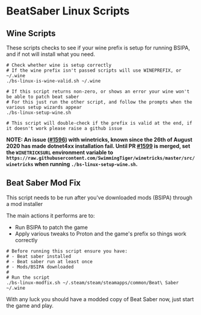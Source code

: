 # BeatSaber Linux Scripts

## Wine Scripts
These scripts checks to see if your wine prefix is setup for running BSIPA, and if not will install what you need.
```
# Check whether wine is setup correctly
# If the wine prefix isn't passed scripts will use WINEPREFIX, or ~/.wine
./bs-linux-is-wine-valid.sh ~/.wine

# If this script returns non-zero, or shows an error your wine won't be able to patch beat saber
# For this just run the other script, and follow the prompts when the various setup wizards appear
./bs-linux-setup-wine.sh

# This script will double-check if the prefix is valid at the end, if it doesn't work please raise a github issue
```
**NOTE: An issue ([#1596](https://github.com/Winetricks/winetricks/issues/1596)) with winetricks, known since the 26th of August 2020 has made dotnet4xx installation fail. Until PR [#1599](https://github.com/Winetricks/winetricks/pull/1599) is merged, set the `WINETRICKSURL` environment variable to `https://raw.githubusercontent.com/SwimmingTiger/winetricks/master/src/winetricks` when running `./bs-linux-setup-wine.sh`.**

## Beat Saber Mod Fix
This script needs to be run after you've downloaded mods (BSIPA) through a mod installer

The main actions it performs are to:
- Run BSIPA to patch the game
- Apply various tweaks to Proton and the game's prefix so things work correctly
```
# Before running this script ensure you have:
# - Beat saber installed
# - Beat saber run at least once
# - Mods/BSIPA downloaded
#
# Run the script
./bs-linux-modfix.sh ~/.steam/steam/steamapps/common/Beat\ Saber ~/.wine
```

With any luck you should have a modded copy of Beat Saber now, just start the game and play.
